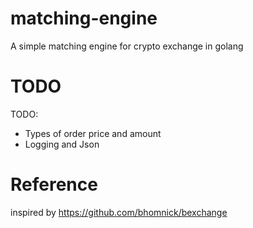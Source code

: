 # matching-engine
A simple matching engine for crypto exchange in golang

TODO
===
TODO:
* Types of order price and amount
* Logging and Json


Reference
===
inspired by https://github.com/bhomnick/bexchange